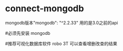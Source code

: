 # connect-mongodb
mongodb版本"mongodb": "^2.2.33"  用的是3.0之前的api

#必须先安装 mongodb

#推荐可视化数据库软件 robo 3T 可以查看增删改查的结果
